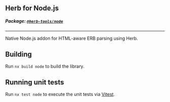 ## Herb for Node.js

##### Package: [`@herb-tools/node`](https://www.npmjs.com/package/@herb-tools/node)

---

Native Node.js addon for HTML-aware ERB parsing using Herb.

## Building

Run `nx build node` to build the library.

## Running unit tests

Run `nx test node` to execute the unit tests via [Vitest](https://vitest.dev/).
